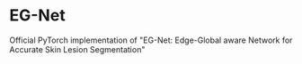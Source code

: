 # EG-Net
Official PyTorch implementation of "EG-Net: Edge-Global aware Network for Accurate Skin Lesion Segmentation"
